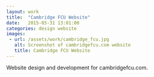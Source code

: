 ```yaml
---
layout: work
title:  "Cambridge FCU Website"
date:   2015-05-31 13:01:00
categories: design website
images: 
 - url: /assets/work/cambridge_fcu.jpg
   alt: Screenshot of cambridgefcu.com website
   title: Cambridge FCU Website
---
```

Website design and development for cambridgefcu.com.